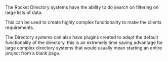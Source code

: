 The Rocket Directory systems have the ability to do search on filtering on large lists of data.  

This can be used to create highly complex functionality to make the clients requirements.  

The Directory systems can also have plugins created to adapt the default functionality of the directory, this is an extremely time saving advantage for large complex directory systems that would usually mean starting an entire project from a blank page.
